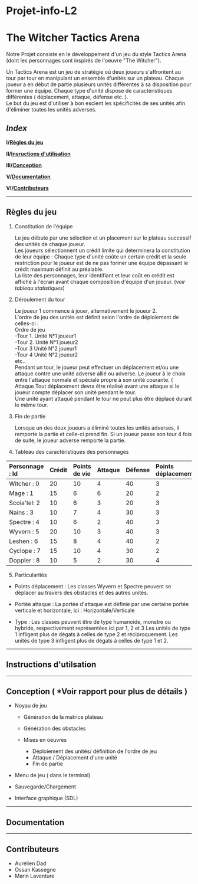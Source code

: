 # Projet-info-L2 

# **The Witcher Tactics Arena**

 Notre Projet consiste en le développement d'un jeu du style Tactics Arena (dont les personnages sont inspirés de l'oeuvre "The Witcher").

Un Tactics Arena est un jeu de stratégie où deux joueurs s'affrontent au tour par tour en manipulant un ensemble d'unités sur un plateau.
Chaque joueur a en début de partie plusieurs unités différentes à sa disposition pour former une équipe. Chaque type d'unité dispose de caractéristiques différentes ( déplacement, attaque, défense etc..).  
Le but du jeu est d'utiliser à bon escient les spécificités de ses unités afin d'éliminer toutes les unités adverses. 

## *Index*

 **I/[Règles du jeu](#Règles-du-jeu)**  
 
 **II/[Insructions d'utilisation](#Instructions-d'utilisation)**  
 
 **III/[Conception](#Etapes-de-conception)**  
 
 **V/[Documentation](#Documentation)**  
 
 **VI/[Contributeurs](#Contributeurs)**  

 
 - - -
 ## Règles du jeu
  
  1. Constitution de l'équipe  
  
     Le jeu débute par une sélection et un placement sur le plateau successif des unités de chaque joueur.  
     Les joueurs sélectionnent un crédit limite qui déterminera la constitution de leur équipe : Chaque type d'unité coûte un    certain crédit et la seule restriction pour le joueur est de ne pas former une équipe dépassant le crédit maximum définit au préalable.  
     La liste des personnages, leur identifiant et leur coût en crédit est affiché à l'écran avant chaque composition d'équipe d'un joueur. (*voir tableau statistiques*)  
    
  2. Déroulement du tour  
  
     Le joueur 1 commence à jouer, alternativement le joueur 2.   
     L'ordre de jeu des unités est définit selon l'ordre de déploiement de celles-ci :   
     Ordre de jeu  
      -Tour 1. Unité N°1 joueur1  
      -Tour 2. Unité N°1 joueur2  
      -Tour 3 Unité N°2 joueur1  
      -Tour 4 Unité N°2 joueur2  
      etc..  
      Pendant un tour, le joueur peut effectuer un déplacement et/ou une attaque contre une unité adverse allié ou adverse. Le joueur à le choix entre l'attaque normale et spéciale propre à son unité courante.  ( Attaque 
      Tout déplacement devra être réalisé avant une attaque si le joueur compte déplacer son unité pendant le tour.  
      Une unité ayant attaqué pendant le tour ne peut plus être déplacé durant le même tour.

  3. Fin de partie 
  
     Lorsque un des deux joueurs a éliminé toutes les unités adverses, il remporte la partie et celle-ci prend fin. 
     Si un joueur passe son tour 4 fois de suite, le joueur adverse remporte la partie.
    
  
  4. Tableau  des caractéristiques des personnages
  
   
  | Personnage : Id   | Crédit        | Points de vie | Attaque | Défense | Points déplacement*   | Portée attaque*| Type*|
  |:------------------|:--------------|:--------------|:--------|:--------|:----------------------|:---------------|:-----| 
  | Witcher : 0       |     20        |       10      |   4     |   40    |         3             |      3/3       |   3  |
  | Mage    : 1       |     15        |       6       |   6     |   20    |         2             |      3/3       |   1  | 
  | Scoia'tel: 2      |     10        |       6       |   3     |   20    |         3             |      3/2       |   1  | 
  | Nains   : 3       |     10        |       7       |   4     |   30    |         3             |      2/2       |   1  | 
  | Spectre : 4       |     10        |       6       |   2     |   40    |         3             |      2/3       |   2  | 
  | Wyvern  : 5       |     20        |       10      |   3     |   40    |         3             |      3/3       |   2  | 
  | Leshen  : 6       |     15        |       8       |   4     |   40    |         2             |      2/2       |   2  |
  | Cyclope : 7       |     15        |       10      |   4     |   30    |         2             |      2/2       |   2  | 
  | Doppler : 8       |     10        |       5       |   2     |   30    |         4             |      2/3       |   3  | 
  
  5. Particularités
  
   + Points déplacement : Les classes Wyvern et Spectre peuvent se déplacer au travers des obstacles et des autres unités.
    
   + Portée attaque : La portée d'attaque est définie par une certaine portée verticale et horizontale, ici :     Horizontale/Verticale
   
   + Type : Les classes peuvent être de type humanoide, monstre ou hybride, respectivement représentées ici par 1, 2 et 3
            Les unités de type 1 infligent plus de dégats à celles de type 2 et réciproquement.
            Les unités de type 3 infligent plus de dégats à celles de type 1 et 2.
            
    
    
  - - - 
  ## Instructions d'utilsation 
  
  
  - - - 
  
  ## Conception ( *Voir rapport pour plus de détails )
  
  * Noyau de jeu  
  
       * Génération de la matrice plateau 
       
       * Génération des obstacles    
    
       * Mises en oeuvres  
   
           * Déploiement des unités/ définition de l'ordre de jeu
           * Attaque / Déplacement d'une unité
           * Fin de partie  
   
  * Menu de jeu ( dans le terminal)
   
  * Sauvegarde/Chargement 
    
  + Interface graphique (SDL) 
     
    
  
  
  - - - 
  
  ## Documentation 
  
  - - -    
  
  
  ## Contributeurs 
  
  + Aurelien Dad
  + Ossan Kassegne
  + Marin Laventure
  
  
  
  
  
 
  
 
 
 



